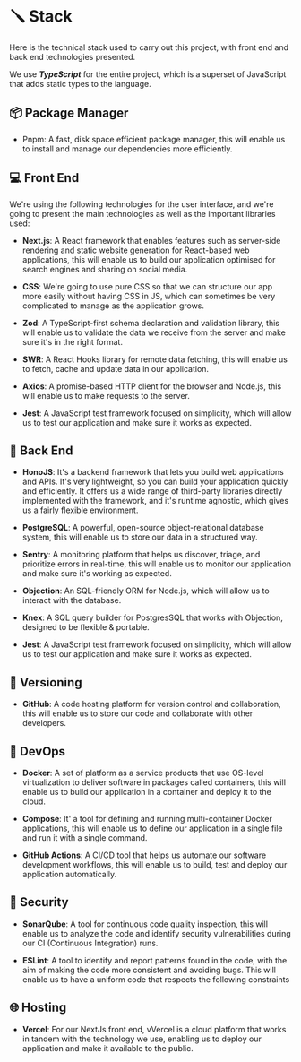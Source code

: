 # 🪛 Stack

Here is the technical stack used to carry out this project, with front end and back end technologies presented.

We use _**TypeScript**_ for the entire project, which is a superset of JavaScript that adds static types to the
language.

## 📦 Package Manager

- Pnpm: A fast, disk space efficient package manager, this will enable us to install and manage our dependencies more
  efficiently.

## 💻 Front End

We're using the following technologies for the user interface, and we're going to present the main technologies as well
as the important libraries used:

- **Next.js**: A React framework that enables features such as server-side rendering and static website generation for
  React-based web applications, this will enable us to build our application optimised for search engines and sharing on
  social media.

- **CSS**: We're going to use pure CSS so that we can structure our app more easily without having CSS in JS, which can
  sometimes be very complicated to manage as the application grows.

- **Zod**: A TypeScript-first schema declaration and validation library, this will enable us to validate the data we
  receive from the server and make sure it's in the right format.

- **SWR**: A React Hooks library for remote data fetching, this will enable us to fetch, cache and update data in our
  application.

- **Axios**: A promise-based HTTP client for the browser and Node.js, this will enable us to make requests to the
  server.

- **Jest**: A JavaScript test framework focused on simplicity, which will allow us to test our application and make sure
  it works as expected.

## 🔌 Back End

- **HonoJS**: It's a backend framework that lets you build web applications and APIs. It's very lightweight, so you can
  build your application quickly and efficiently. It offers us a wide range of third-party libraries directly
  implemented with the framework, and it's runtime agnostic, which gives us a fairly flexible environment.

- **PostgreSQL**: A powerful, open-source object-relational database system, this will enable us to store our data in a
  structured way.

- **Sentry**: A monitoring platform that helps us discover, triage, and prioritize errors in real-time, this will enable
  us to monitor our application and make sure it's working as expected.

- **Objection**: An SQL-friendly ORM for Node.js, which will allow us to interact with the database.

- **Knex**: A SQL query builder for PostgresSQL that works with Objection, designed to be flexible & portable.

- **Jest**: A JavaScript test framework focused on simplicity, which will allow us to test our application and make sure
  it works as expected.

## 🛜 Versioning

- **GitHub**: A code hosting platform for version control and collaboration, this will enable us to store our code and
  collaborate with other developers.

## 🐳 DevOps

- **Docker**: A set of platform as a service products that use OS-level virtualization to deliver software in packages
  called containers, this will enable us to build our application in a container and deploy it to the cloud.

- **Compose**: It' a tool for defining and running multi-container Docker applications, this will enable us to define
  our application in a single file and run it with a single command.

- **GitHub Actions**: A CI/CD tool that helps us automate our software development workflows, this will enable us to
  build, test and deploy our application automatically.

## 🔑 Security

- **SonarQube**: A tool for continuous code quality inspection, this will enable us to analyze the code and identify
  security vulnerabilities during our CI (Continuous Integration) runs.

- **ESLint**: A tool to identify and report patterns found in the code, with the aim of making the code more consistent
  and avoiding bugs. This will enable us to have a uniform code that respects the following constraints

## 🌐 Hosting

- **Vercel**: For our NextJs front end, vVercel is a cloud platform that works in tandem with the technology we use,
  enabling us to deploy our application and make it available to the public.
